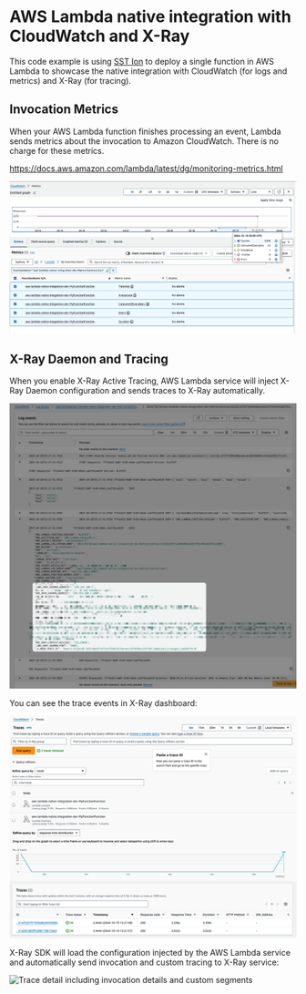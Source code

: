 # AWS Lambda native integration with CloudWatch and X-Ray

This code example is using [SST Ion](https://sst.dev/) to deploy a single function in AWS Lambda to showcase the native integration with CloudWatch (for logs and metrics) and X-Ray (for tracing).

## Invocation Metrics

When your AWS Lambda function finishes processing an event, Lambda sends metrics about the invocation to Amazon CloudWatch. There is no charge for these metrics.

https://docs.aws.amazon.com/lambda/latest/dg/monitoring-metrics.html

![Invocation Metrics](./.docs/metrics.png)

## X-Ray Daemon and Tracing

When you enable X-Ray Active Tracing, AWS Lambda service will inject X-Ray Daemon configuration and sends traces to X-Ray automatically.

![X-Ray Active Tracing](./.docs/xray-lambda-daemon-configuration.png)

You can see the trace events in X-Ray dashboard:

![AWS Lambda function traces in X-Ray dashboard](./.docs/xray-traces.png)

X-Ray SDK will load the configuration injected by the AWS Lambda service and automatically send invocation and custom tracing to X-Ray service:

![Trace detail including invocation details and custom segments](./.docs/xray-trace-detail.png)
